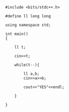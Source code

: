 	#include <bits/stdc++.h>

	#define ll long long

	using namespace std;

	int main()
	{

		ll t;

		cin>>t;

		while(t--){

			ll a,b;
			cin>>a>>b;

			cout<<"YES"<<endl;

		}

	}
